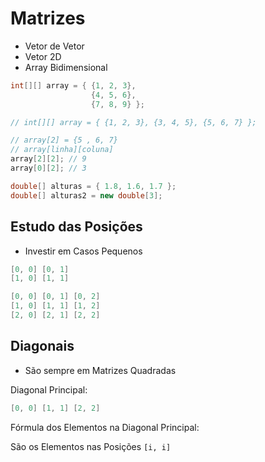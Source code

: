 # Matrizes

- Vetor de Vetor
- Vetor 2D
- Array Bidimensional

```cs
int[][] array = { {1, 2, 3},
                  {4, 5, 6},
                  {7, 8, 9} };

// int[][] array = { {1, 2, 3}, {3, 4, 5}, {5, 6, 7} };

// array[2] = {5 , 6, 7}
// array[linha][coluna]
array[2][2]; // 9
array[0][2]; // 3

double[] alturas = { 1.8, 1.6, 1.7 };
double[] alturas2 = new double[3];
```

## Estudo das Posições

- Investir em Casos Pequenos

```cs
[0, 0] [0, 1]
[1, 0] [1, 1]
```

```cs
[0, 0] [0, 1] [0, 2]
[1, 0] [1, 1] [1, 2]
[2, 0] [2, 1] [2, 2]
```

## Diagonais

- São sempre em Matrizes Quadradas

Diagonal Principal:

```cs
[0, 0] [1, 1] [2, 2]
```

Fórmula dos Elementos na Diagonal Principal:

São os Elementos nas Posições `[i, i]`
